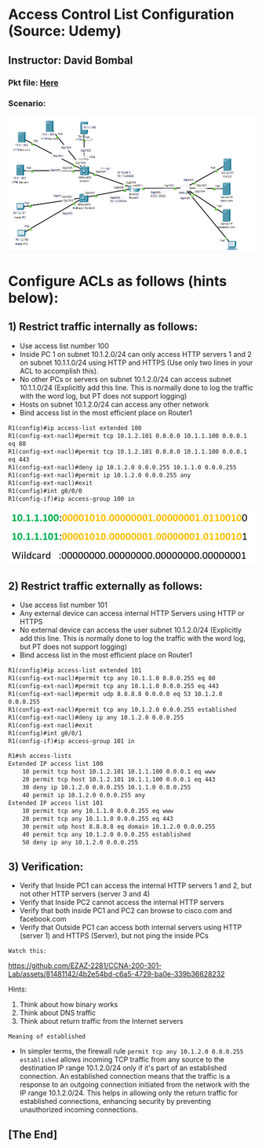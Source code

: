 # Access Control List Configuration (Source: Udemy)
## Instructor: David Bombal  
### **Pkt file:** [Here](https://mega.nz/file/K4QHQTxL#7RrB_TIJQEx6zxa3nTpklsPPps4CbMU-9VgGFquK930)
### Scenario: 
![](../images/dbacl22.PNG)

# **Configure ACLs as follows (hints below):**
## **1) Restrict traffic internally as follows:**
- Use access list number 100
- Inside PC 1 on subnet 10.1.2.0/24 can only access HTTP servers 1 and 2 on subnet 10.1.1.0/24 using HTTP and HTTPS (Use only two lines in your ACL to accomplish this).
- No other PCs or servers on subnet 10.1.2.0/24 can access subnet 10.1.1.0/24 (Explicitly add this line. This is normally done to log the traffic with the word log, but PT does not support logging)
- Hosts on subnet 10.1.2.0/24 can access any other network
- Bind access list in the most efficient place on Router1
```
R1(config)#ip access-list extended 100
R1(config-ext-nacl)#permit tcp 10.1.2.101 0.0.0.0 10.1.1.100 0.0.0.1 eq 80
R1(config-ext-nacl)#permit tcp 10.1.2.101 0.0.0.0 10.1.1.100 0.0.0.1 eq 443 
R1(config-ext-nacl)#deny ip 10.1.2.0 0.0.0.255 10.1.1.0 0.0.0.255
R1(config-ext-nacl)#permit ip 10.1.2.0 0.0.0.255 any 
R1(config-ext-nacl)#exit
R1(config)#int g0/0/0
R1(config-if)#ip access-group 100 in 
```

![](../images/logic.PNG)

## **2) Restrict traffic externally as follows:**
- Use access list number 101
- Any external device can access internal HTTP Servers using HTTP or HTTPS
- No external device can access the user subnet 10.1.2.0/24 (Explicitly add this line. This is normally done to log the traffic with the word log, but PT does not support logging)
- Bind access list in the most efficient place on Router1
```
R1(config)#ip access-list extended 101
R1(config-ext-nacl)#permit tcp any 10.1.1.0 0.0.0.255 eq 80
R1(config-ext-nacl)#permit tcp any 10.1.1.0 0.0.0.255 eq 443
R1(config-ext-nacl)#permit udp 8.8.8.8 0.0.0.0 eq 53 10.1.2.0 0.0.0.255
R1(config-ext-nacl)#permit tcp any 10.1.2.0 0.0.0.255 established
R1(config-ext-nacl)#deny ip any 10.1.2.0 0.0.0.255
R1(config-ext-nacl)#exit
R1(config)#int g0/0/1
R1(config-if)#ip access-group 101 in 
```
```
R1#sh access-lists 
Extended IP access list 100
    10 permit tcp host 10.1.2.101 10.1.1.100 0.0.0.1 eq www
    20 permit tcp host 10.1.2.101 10.1.1.100 0.0.0.1 eq 443
    30 deny ip 10.1.2.0 0.0.0.255 10.1.1.0 0.0.0.255
    40 permit ip 10.1.2.0 0.0.0.255 any
Extended IP access list 101
    10 permit tcp any 10.1.1.0 0.0.0.255 eq www
    20 permit tcp any 10.1.1.0 0.0.0.255 eq 443
    30 permit udp host 8.8.8.8 eq domain 10.1.2.0 0.0.0.255
    40 permit tcp any 10.1.2.0 0.0.0.255 established
    50 deny ip any 10.1.2.0 0.0.0.255
```
## **3) Verification:**
- Verify that Inside PC1 can access the internal HTTP servers 1 and 2, but not other HTTP servers (server 3 and 4)
- Verify that Inside PC2 cannot access the internal HTTP servers
- Verify that both inside PC1 and PC2 can browse to cisco.com and facebook.com
- Verify that Outside PC1 can access both internal servers using HTTP (server 1) and HTTPS (Server), but not ping the inside PCs
```
Watch this:
```
https://github.com/EZAZ-2281/CCNA-200-301-Lab/assets/81481142/4b2e54bd-c6a5-4729-ba0e-339b36628232


Hints:
1) Think about how binary works
2) Think about DNS traffic
3) Think about return traffic from the Internet servers
 
```
Meaning of established
```
- In simpler terms, the firewall rule `permit tcp any 10.1.2.0 0.0.0.255 established` allows incoming TCP traffic from any source to the destination IP range 10.1.2.0/24 only if it's part of an established connection. An established connection means that the traffic is a response to an outgoing connection initiated from the network with the IP range 10.1.2.0/24. This helps in allowing only the return traffic for established connections, enhancing security by preventing unauthorized incoming connections.

## **[The End]**
